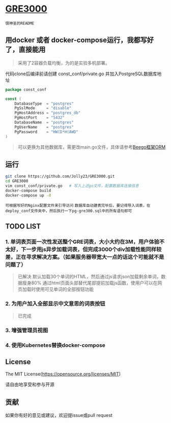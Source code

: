 # [GRE3000](http://gre.jolly23.com/)

`很神圣的README`

## 用docker 或者 docker-compose运行，我都写好了，直接能用

> 采用了2容器负载均衡，为的是实验多机部署。

代码clone后编译前请创建 const_conf/private.go 并加入PostgreSQL数据库地址

```Go
package const_conf

const (
	DatabaseType  = "postgres"
	PgSslMode     = "disable"
	PgHostAddress = "postgres_db"
	PgHostPort    = "5432"
	DatabaseName  = "postgres"
	PgUserName    = "postgres"
	PgPassword    = "HW(D*H(AWD"
)

```

> 可以更换为其他数据库，需更改main.go文件，具体请参考[Beego框架ORM](https://beego.me/docs/mvc/model/overview.md)


## 运行

```bash
git clone https://github.com/Jolly23/GRE3000.git
cd GRE3000
vim const_conf/private.go   # 写入上述go文件，配置数据库连接信息
docker-compose build
docker-compose up -d
```

`可根据写好的Nginx配置文件来引导访问`
`数据库自动建表完毕后，要记得导入词表，在deploy_conf文件夹中，然后执行一下pg-gre300.sql中的所有语句即可`


## TODO LIST

### 1. 单词表页面一次性发送整个GRE词表，大小大约在3M，用户体验不太好，下一步用js异步加载词表，但完成3000个div加载性能同样较差，正在寻求解决方案。（如果服务器带宽大一点的话这个可能就不是问题了）
> 已解决
> 默认加载30个单词的HTML，然后通过js请求json加载剩余单词，数据瘦身80%
> 通过html页面头部替代尾部提前加载js函数，使用户可以在网页加载时使用可见单词的全部按钮功能

### 2. 为用户加入全部显示中文意思的词表按钮
> 已完成

### 3. 增强管理员视图

### 4. 使用Kubernetes替换docker-compose


## License
The MIT License(https://opensource.org/licenses/MIT)

请自由地享受和参与开源

## 贡献

如果你有好的意见或建议，欢迎提issue或pull request
